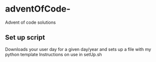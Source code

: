 # adventOfCode-
Advent of code solutions 

## Set up script
Downloads your user day for a given day/year and sets up a file with my python template
Instructions on use in setUp.sh
